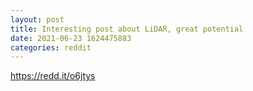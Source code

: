 ```yaml
--- 
layout: post 
title: Interesting post about LiDAR, great potential 
date: 2021-06-23 1624475883 
categories: reddit 
--- 
```

https://redd.it/o6jtys